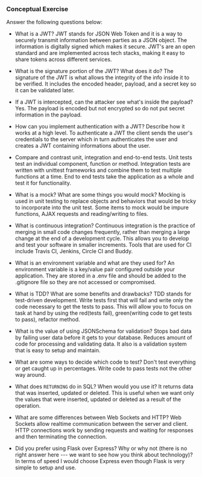 ### Conceptual Exercise

Answer the following questions below:

- What is a JWT?
  JWT stands for JSON Web Token and it is a way to securely transmit information between parties as a JSON object. The information is digitally signed which makes it secure. JWT's are an open standard and are implemented across tech stacks, making it easy to share tokens across different services.

- What is the signature portion of the JWT? What does it do?
  The signature of the JWT is what allows the integrity of the info inside it to be verified. It includes the encoded header, payload, and a secret key so it can be validated later.

- If a JWT is intercepted, can the attacker see what's inside the payload?
  Yes. The payload is encoded but not encrypted so do not put secret information in the payload.

- How can you implement authentication with a JWT? Describe how it works at a high level.
  To authenticate a JWT the client sends the user's credentials to the server which in turn authenticates the user and creates a JWT containing informations about the user.

- Compare and contrast unit, integration and end-to-end tests.
  Unit tests test an individual component, function or method.
  Integration tests are written with unittest frameworks and combine them to test multiple functions at a time.
  End to end tests take the application as a whole and test it for functionality.

- What is a mock? What are some things you would mock?
  Mocking is used in unit testing to replace objects and behaviors that would be tricky to incorporate into the unit test. Some items to mock would be impure functions, AJAX requests and reading/writing to files.

- What is continuous integration?
  Continuous integration is the practice of merging in small code changes frequently, rather than merging a large change at the end of a development cycle. This allows you to develop and test your software in smaller increments. Tools that are used for CI include Travis CI, Jenkins, Circle CI and Buddy.

- What is an environment variable and what are they used for?
  An environment variable is a key/value pair configured outside your application. They are stored in a .env file and should be added to the .gitignore file so they are not accessed or compromised.

- What is TDD? What are some benefits and drawbacks?
  TDD stands for test-driven development. Write tests first that will fail and write only the code necessary to get the tests to pass. This will allow you to focus on task at hand by using the red(tests fail), green(writing code to get tests to pass), refactor method.

- What is the value of using JSONSchema for validation?
  Stops bad data by failing user data before it gets to your database. Reduces amount of code for processing and validating data. It also is a validation system that is easy to setup and maintain.

- What are some ways to decide which code to test?
  Don't test everything or get caught up in percentages. Write code to pass tests not the other way around.

- What does `RETURNING` do in SQL? When would you use it?
  It returns data that was inserted, updated or deleted. This is useful when we want only the values that were inserted, updated or deleted as a result of the operation.

- What are some differences between Web Sockets and HTTP?
  Web Sockets allow realtime communication between the server and client. HTTP connections work by sending requests and waiting for responses and then terminating the connection.

- Did you prefer using Flask over Express? Why or why not (there is no right
  answer here --- we want to see how you think about technology)?
  In terms of speed I would choose Express even though Flask is very simple to setup and use.
